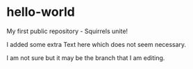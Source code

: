 # hello-world
My first public repository - Squirrels unite!

I added some extra Text here which does not seem necessary.

I am not sure but it may be the branch that I am editing.
